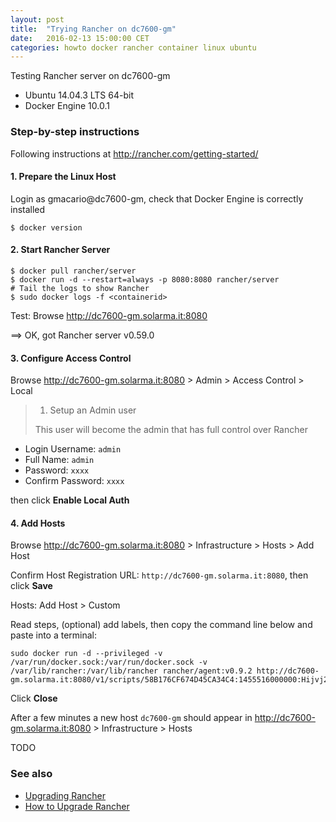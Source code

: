 ```yaml
---
layout: post
title:  "Trying Rancher on dc7600-gm"
date:   2016-02-13 15:00:00 CET
categories: howto docker rancher container linux ubuntu
---
```

<!-- markdown-link-check-disable -->

<!-- (2016-02-11 20:10 CET) -->

Testing Rancher server on dc7600-gm

* Ubuntu 14.04.3 LTS 64-bit
* Docker Engine 10.0.1

### Step-by-step instructions

Following instructions at <http://rancher.com/getting-started/>

#### 1. Prepare the Linux Host

Login as gmacario@dc7600-gm, check that Docker Engine is correctly installed

```
$ docker version
```

#### 2. Start Rancher Server

```
$ docker pull rancher/server
$ docker run -d --restart=always -p 8080:8080 rancher/server
# Tail the logs to show Rancher
$ sudo docker logs -f <containerid>
```

Test: Browse <http://dc7600-gm.solarma.it:8080>

==> OK, got Rancher server v0.59.0

#### 3. Configure Access Control

Browse <http://dc7600-gm.solarma.it:8080> > Admin > Access Control > Local

> 1. Setup an Admin user
>
> This user will become the admin that has full control over Rancher

* Login Username: `admin`
* Full Name: `admin`
* Password: `xxxx`
* Confirm Password: `xxxx`

then click **Enable Local Auth**

#### 4. Add Hosts

Browse <http://dc7600-gm.solarma.it:8080> > Infrastructure > Hosts > Add Host

Confirm Host Registration URL: `http://dc7600-gm.solarma.it:8080`, then click **Save**

Hosts: Add Host > Custom

Read steps, (optional) add labels, then copy the command line below and paste into a terminal:

```
sudo docker run -d --privileged -v /var/run/docker.sock:/var/run/docker.sock -v /var/lib/rancher:/var/lib/rancher rancher/agent:v0.9.2 http://dc7600-gm.solarma.it:8080/v1/scripts/58B176CF674D45CA34C4:1455516000000:Hijvj2IOYuzIYAXTWw6YgoyUkM
```

Click **Close**

After a few minutes a new host `dc7600-gm` should appear in <http://dc7600-gm.solarma.it:8080> > Infrastructure > Hosts

TODO

### See also

* [Upgrading Rancher](http://docs.rancher.com/rancher/upgrading/)
* [How to Upgrade Rancher](https://forums.rancher.com/t/how-to-upgrade-rancher/1600)

<!-- markdown-link-check-enable -->
<!-- EOF -->
